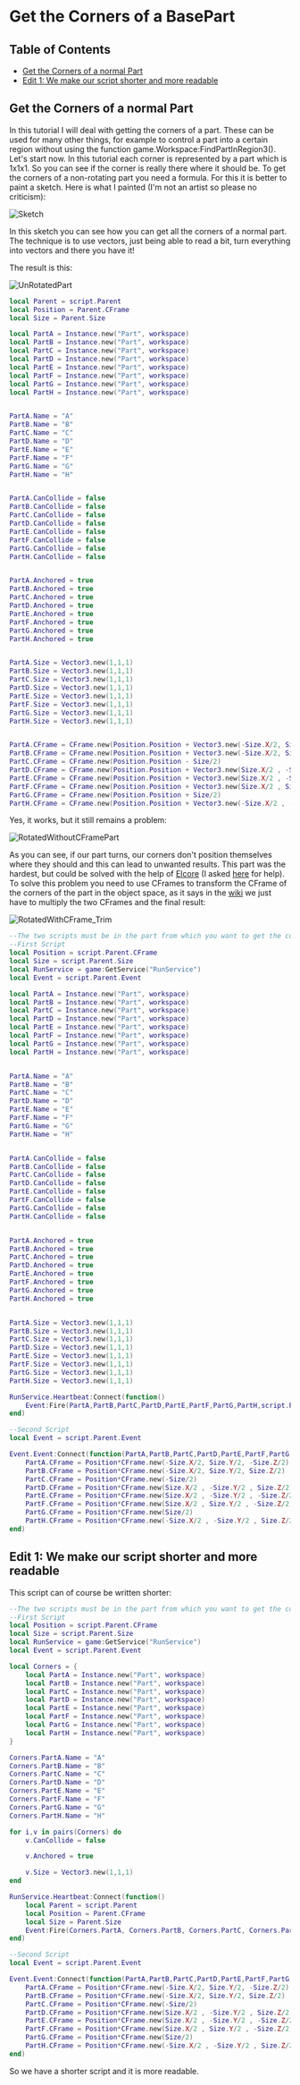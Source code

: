 # Get the Corners of a BasePart

## Table of Contents

* [Get the Corners of a normal Part](#get-the-corners-of-a-normal-part)
* [Edit 1: We make our script shorter and more readable](#edit-1-:-we-make-our-script-shorter-and-more-readable)

## Get the Corners of a normal Part
In this tutorial I will deal with getting the corners of a part. These can be used for many other things, for example to control a part into a certain region without using the function game.Workspace:FindPartInRegion3(). Let's start now. In this tutorial each corner is represented by a part which is 1x1x1. So you can see if the corner is really there where it should be. To get the corners of a non-rotating part you need a formula. For this it is better to paint a sketch. Here is what I painted (I'm not an artist so please no criticism):

![Sketch](imgs/GetCornersOfPart/Sketch.png)

In this sketch you can see how you can get all the corners of a normal part. The technique is to use vectors, just being able to read a bit, turn everything into vectors and there you have it!

The result is this:

![UnRotatedPart](imgs/GetCornersOfPart/UnRotatedPart.gif)

```Lua
local Parent = script.Parent
local Position = Parent.CFrame
local Size = Parent.Size

local PartA = Instance.new("Part", workspace)
local PartB = Instance.new("Part", workspace)
local PartC = Instance.new("Part", workspace)
local PartD = Instance.new("Part", workspace)
local PartE = Instance.new("Part", workspace)
local PartF = Instance.new("Part", workspace)
local PartG = Instance.new("Part", workspace)
local PartH = Instance.new("Part", workspace)


PartA.Name = "A"
PartB.Name = "B"
PartC.Name = "C"
PartD.Name = "D"
PartE.Name = "E"
PartF.Name = "F"
PartG.Name = "G"
PartH.Name = "H"


PartA.CanCollide = false
PartB.CanCollide = false
PartC.CanCollide = false
PartD.CanCollide = false
PartE.CanCollide = false
PartF.CanCollide = false
PartG.CanCollide = false
PartH.CanCollide = false


PartA.Anchored = true
PartB.Anchored = true
PartC.Anchored = true
PartD.Anchored = true
PartE.Anchored = true
PartF.Anchored = true
PartG.Anchored = true
PartH.Anchored = true


PartA.Size = Vector3.new(1,1,1)
PartB.Size = Vector3.new(1,1,1)
PartC.Size = Vector3.new(1,1,1)
PartD.Size = Vector3.new(1,1,1)
PartE.Size = Vector3.new(1,1,1)
PartF.Size = Vector3.new(1,1,1)
PartG.Size = Vector3.new(1,1,1)
PartH.Size = Vector3.new(1,1,1)


PartA.CFrame = CFrame.new(Position.Position + Vector3.new(-Size.X/2, Size.Y/2, -Size.Z/2))
PartB.CFrame = CFrame.new(Position.Position + Vector3.new(-Size.X/2, Size.Y/2, Size.Z/2))
PartC.CFrame = CFrame.new(Position.Position - Size/2)
PartD.CFrame = CFrame.new(Position.Position + Vector3.new(Size.X/2 , -Size.Y/2 , Size.Z/2))
PartE.CFrame = CFrame.new(Position.Position + Vector3.new(Size.X/2 , -Size.Y/2 , -Size.Z/2))
PartF.CFrame = CFrame.new(Position.Position + Vector3.new(Size.X/2 , Size.Y/2 , -Size.Z/2))
PartG.CFrame = CFrame.new(Position.Position + Size/2)
PartH.CFrame = CFrame.new(Position.Position + Vector3.new(-Size.X/2 , -Size.Y/2 , Size.Z/2))
```

Yes, it works, but it still remains a problem:

![RotatedWithoutCFramePart](imgs/GetCornersOfPart/RotatedWithoutCFramePart.gif)

As you can see, if our part turns, our corners don't position themselves where they should and this can lead to unwanted results. This part was the hardest, but could be solved with the help of [Elcore](https://devforum.roblox.com/u/elocore/summary) (I asked [here](https://devforum.roblox.com/t/cframe-toobjectspace-does-not-really-work/443293) for help). To solve this problem you need to use CFrames to transform the CFrame of the corners of the part in the object space, as it says in the [wiki](https://developer.roblox.com/en-us/api-reference/datatype/CFrame) we just have to multiply the two CFrames and the final result:

![RotatedWithCFrame_Trim](imgs/GetCornersOfPart/RotatedWithCFrame_Trim.gif)
```Lua
--The two scripts must be in the part from which you want to get the corners.
--First Script
local Position = script.Parent.CFrame
local Size = script.Parent.Size
local RunService = game:GetService("RunService")
local Event = script.Parent.Event

local PartA = Instance.new("Part", workspace)
local PartB = Instance.new("Part", workspace)
local PartC = Instance.new("Part", workspace)
local PartD = Instance.new("Part", workspace)
local PartE = Instance.new("Part", workspace)
local PartF = Instance.new("Part", workspace)
local PartG = Instance.new("Part", workspace)
local PartH = Instance.new("Part", workspace)


PartA.Name = "A"
PartB.Name = "B"
PartC.Name = "C"
PartD.Name = "D"
PartE.Name = "E"
PartF.Name = "F"
PartG.Name = "G"
PartH.Name = "H"


PartA.CanCollide = false
PartB.CanCollide = false
PartC.CanCollide = false
PartD.CanCollide = false
PartE.CanCollide = false
PartF.CanCollide = false
PartG.CanCollide = false
PartH.CanCollide = false


PartA.Anchored = true
PartB.Anchored = true
PartC.Anchored = true
PartD.Anchored = true
PartE.Anchored = true
PartF.Anchored = true
PartG.Anchored = true
PartH.Anchored = true


PartA.Size = Vector3.new(1,1,1)
PartB.Size = Vector3.new(1,1,1)
PartC.Size = Vector3.new(1,1,1)
PartD.Size = Vector3.new(1,1,1)
PartE.Size = Vector3.new(1,1,1)
PartF.Size = Vector3.new(1,1,1)
PartG.Size = Vector3.new(1,1,1)
PartH.Size = Vector3.new(1,1,1)

RunService.Heartbeat:Connect(function()
	Event:Fire(PartA,PartB,PartC,PartD,PartE,PartF,PartG,PartH,script.Parent.CFrame,script.Parent.Size)
end)

--Second Script
local Event = script.Parent.Event

Event.Event:Connect(function(PartA,PartB,PartC,PartD,PartE,PartF,PartG,PartH,Position,Size)
	PartA.CFrame = Position*CFrame.new(-Size.X/2, Size.Y/2, -Size.Z/2)
	PartB.CFrame = Position*CFrame.new(-Size.X/2, Size.Y/2, Size.Z/2)
	PartC.CFrame = Position*CFrame.new(-Size/2)
	PartD.CFrame = Position*CFrame.new(Size.X/2 , -Size.Y/2 , Size.Z/2)
	PartE.CFrame = Position*CFrame.new(Size.X/2 , -Size.Y/2 , -Size.Z/2)
	PartF.CFrame = Position*CFrame.new(Size.X/2 , Size.Y/2 , -Size.Z/2)
	PartG.CFrame = Position*CFrame.new(Size/2)
	PartH.CFrame = Position*CFrame.new(-Size.X/2 , -Size.Y/2 , Size.Z/2)	
end)
```

## Edit 1: We make our script shorter and more readable
This script can of course be written shorter:
```Lua
--The two scripts must be in the part from which you want to get the corners.
--First Script
local Position = script.Parent.CFrame
local Size = script.Parent.Size
local RunService = game:GetService("RunService")
local Event = script.Parent.Event

local Corners = {
	local PartA = Instance.new("Part", workspace)
	local PartB = Instance.new("Part", workspace)
	local PartC = Instance.new("Part", workspace)
	local PartD = Instance.new("Part", workspace)
	local PartE = Instance.new("Part", workspace)
	local PartF = Instance.new("Part", workspace)
	local PartG = Instance.new("Part", workspace)
	local PartH = Instance.new("Part", workspace)
}

Corners.PartA.Name = "A"
Corners.PartB.Name = "B"
Corners.PartC.Name = "C"
Corners.PartD.Name = "D"
Corners.PartE.Name = "E"
Corners.PartF.Name = "F"
Corners.PartG.Name = "G"
Corners.PartH.Name = "H"

for i,v in pairs(Corners) do
	v.CanCollide = false

	v.Anchored = true

	v.Size = Vector3.new(1,1,1)
end

RunService.Heartbeat:Connect(function()
	local Parent = script.Parent
	local Position = Parent.CFrame
	local Size = Parent.Size
	Event:Fire(Corners.PartA, Corners.PartB, Corners.PartC, Corners.PartD, Corners.PartE, Corners.PartF, Corners.PartG, Corners.PartH, Position, Size)
end)

--Second Script
local Event = script.Parent.Event

Event.Event:Connect(function(PartA,PartB,PartC,PartD,PartE,PartF,PartG,PartH,Position,Size)
	PartA.CFrame = Position*CFrame.new(-Size.X/2, Size.Y/2, -Size.Z/2)
	PartB.CFrame = Position*CFrame.new(-Size.X/2, Size.Y/2, Size.Z/2)
	PartC.CFrame = Position*CFrame.new(-Size/2)
	PartD.CFrame = Position*CFrame.new(Size.X/2 , -Size.Y/2 , Size.Z/2)
	PartE.CFrame = Position*CFrame.new(Size.X/2 , -Size.Y/2 , -Size.Z/2)
	PartF.CFrame = Position*CFrame.new(Size.X/2 , Size.Y/2 , -Size.Z/2)
	PartG.CFrame = Position*CFrame.new(Size/2)
	PartH.CFrame = Position*CFrame.new(-Size.X/2 , -Size.Y/2 , Size.Z/2)	
end)
```
So we have a shorter script and it is more readable.
